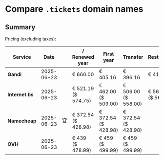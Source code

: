 # Compare `.tickets` domain names

## Summary

Pricing (excluding taxes):

| Service | Date |  | / Renewed year | First year | Transfer | Restoration |
|--|--|--|--|--|--|--|
| **Gandi** | 2025-06-23 |  | € 660.00 | € 405.16 | € 396.16 | € 415.35 |
| **Internet.bs** | 2025-06-23 |  | € 521.19<br>($ 574.75) | € 462.00<br>($ 509.00) | € 506.00<br>($ 558.00) | € 567.99<br>($ 561.85) |
| **Namecheap** | 2025-06-23 | 🏆 | € 372.54<br>($ 428.98) | € 372.54<br>($ 428.98) | € 372.54<br>($ 428.98) |  |
| **OVH** | 2025-06-23 |  | € 439<br>($ 478.99) | € 459<br>($ 499.99) | € 459<br>($ 499.99) |  |
